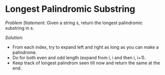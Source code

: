 # Longest Palindromic Substring

_Problem Statement_:
Given a string s, return the longest palindromic substring in s.

_Solution_:
- From each index, try to expand left and right as long as you can make a palindrome.
- Do for both even and odd length (expand from i, i and then i, i+1).
- Keep track of longest palindrom seen till now and return the same at the end.
